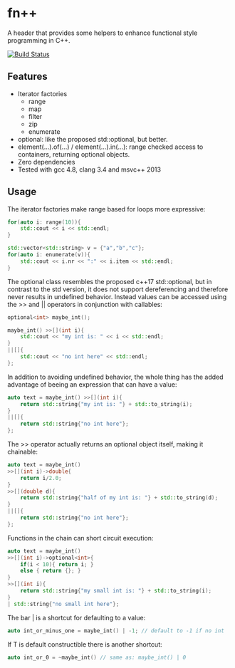 fn++
====

A header that provides some helpers to enhance functional style programming in C++.

[![Build Status](https://travis-ci.org/initcrash/fnpp.svg?branch=master)](https://travis-ci.org/initcrash/fnpp)

Features
--------
* Iterator factories
    - range
    - map
    - filter
    - zip
    - enumerate
* optional<T>: like the proposed std::optional<T>, but better.
* element(...).of(...) / element(...).in(...): range checked access to
  containers, returning optional<T> objects.
* Zero dependencies
* Tested with gcc 4.8, clang 3.4 and msvc++ 2013

Usage
-----

The iterator factories make range based for loops more expressive:
```C++
for(auto i: range(10)){
    std::cout << i << std::endl;
}

std::vector<std::string> v = {"a","b","c"};
for(auto i: enumerate(v)){
    std::cout << i.nr << ":" << i.item << std::endl;
}
```

The optional class resembles the proposed c++17 std::optional, but in contrast
to the std version, it does not support dereferencing and therefore never
results in undefined behavior. Instead values can be accessed using the >> and
|| operators in conjunction with callables:
```C++
optional<int> maybe_int();

maybe_int() >>[](int i){
    std::cout << "my int is: " << i << std::endl;
}
||[]{
    std::cout << "no int here" << std::endl;
};
```

In addition to avoiding undefined behavior, the whole thing has the added advantage
of beeing an expression that can have a value:
```C++
auto text = maybe_int() >>[](int i){
    return std::string{"my int is: "} + std::to_string(i);
}
||[]{
    return std::string{"no int here"};
};
```

The >> operator actually returns an optional object itself, making it chainable:
```C++
auto text = maybe_int()
>>[](int i)->double{
    return i/2.0;
}
>>[](double d){
    return std::string{"half of my int is: "} + std::to_string(d);
}
||[]{
    return std::string{"no int here"};
};
```

Functions in the chain can short circuit execution:
```C++
auto text = maybe_int()
>>[](int i)->optional<int>{
    if(i < 10){ return i; }
    else { return {}; }
}
>>[](int i){
    return std::string{"my small int is: "} + std::to_string(i);
}
| std::string{"no small int here"};
```

The bar | is a shortcut for defaulting to a value:
```C++
auto int_or_minus_one = maybe_int() | -1; // default to -1 if no int
```

If T is default constructible there is another shortcut:
```C++
auto int_or_0 = ~maybe_int() // same as: maybe_int() | 0
```
